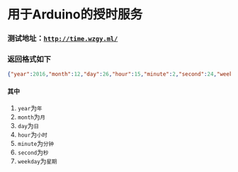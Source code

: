 用于Arduino的授时服务
=
### 测试地址：[`http://time.wzgy.ml/`](http://time.wzgy.ml/)<br>
### 返回格式如下<br>
```json
{"year":2016,"month":12,"day":26,"hour":15,"minute":2,"second":24,"weekday":1}
```
#### 其中<br>
1. `year`为`年`<br>
2. `month`为`月`<br>
3. `day`为`日`<br>
4. `hour`为`小时`<br>
5. `minute`为`分钟`<br>
6. `second`为`秒`<br>
7. `weekday`为`星期`<br>